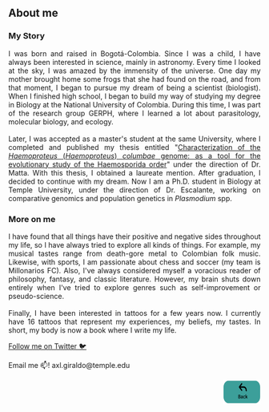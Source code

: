 ## About me

### My Story
<p align="justify"> I was born and raised in Bogotá-Colombia. Since I was a child, I have always been interested in science, mainly in astronomy. Every time I looked at the sky, I was amazed by the immensity of the universe. One day my mother brought home some frogs that she had found on the road, and from that moment, I began to pursue my dream of being a scientist (biologist). When I finished high school, I began to build my way of studying my degree in Biology at the National University of Colombia. During this time, I was part of the research group GERPH, where I learned a lot about parasitology, molecular biology, and ecology. 
    <br><br>
  Later, I was accepted as a master's student at the same University, where I completed and published my thesis entitled "<a href="https://repositorio.unal.edu.co/handle/unal/75759">Characterization of the <i>Haemoproteus</i> (<i>Haemoproteus</i>) <i>columbae</i> genome: as a tool for the evolutionary study of the Haemosporida order</a>" under the direction of Dr. Matta. With this thesis, I obtained a laureate mention. After graduation, I decided to continue with my dream. Now I am a Ph.D. student in Biology at Temple University, under the direction of Dr. Escalante, working on comparative genomics and population genetics in <i> Plasmodium </i> spp.
</p>


### More on me
<p align="justify">  I have found that all things have their positive and negative sides throughout my life, so I have always tried to explore all kinds of things. For example, my musical tastes range from death-gore metal to Colombian folk music. Likewise, with sports, I am passionate about chess and soccer (my team is Millonarios FC). Also, I've always considered myself a voracious reader of philosophy, fantasy, and classic literature. However, my brain shuts down entirely when I've tried to explore genres such as self-improvement or pseudo-science.
   <br><br>
Finally, I have been interested in tattoos for a few years now. I currently have 16 tattoos that represent my experiences, my beliefs, my tastes. In short, my body is now a book where I write my life. 
</p>


<a href="https://twitter.com/wild_malaria">Follow me on Twitter 🐦</a>

<meta name="viewport" content="width=device-width, initial-scale=1">
<style>
/* Popup container - can be anything you want */
.popup {
  position: relative;
  display: inline-block;
  cursor: pointer;
  -webkit-user-select: none;
  -moz-user-select: none;
  -ms-user-select: none;
  user-select: none;
}

/* The actual popup */
.popup .popuptext {
  visibility: hidden;
  width: 160px;
  background-color: #555;
  color: #fff;
  text-align: center;
  border-radius: 6px;
  padding: 8px 0;
  position: absolute;
  z-index: 1;
  bottom: 125%;
  left: 50%;
  margin-left: -80px;
}

/* Popup arrow */
.popup .popuptext::after {
  content: "";
  position: absolute;
  top: 100%;
  left: 50%;
  margin-left: -5px;
  border-width: 5px;
  border-style: solid;
  border-color: #555 transparent transparent transparent;
}

/* Toggle this class - hide and show the popup */
.popup .show {
  visibility: visible;
  -webkit-animation: fadeIn 1s;
  animation: fadeIn 1s;
}

/* Add animation (fade in the popup) */
@-webkit-keyframes fadeIn {
  from {opacity: 0;} 
  to {opacity: 1;}
}

@keyframes fadeIn {
  from {opacity: 0;}
  to {opacity:1 ;}
}
</style>


<div class="popup" onclick="myFunction()">Email me 📫!
  <span class="popuptext" id="myPopup">axl.giraldo@temple.edu</span>
</div>

<script>
// When the user clicks on div, open the popup
function myFunction() {
  var popup = document.getElementById("myPopup");
  popup.classList.toggle("show");
}
</script>




<p style="text-align:right;"><a href="https://asgiraldoc.github.io"><img src="images/back.png"
     width="75" 
     height="50"></a></p>

